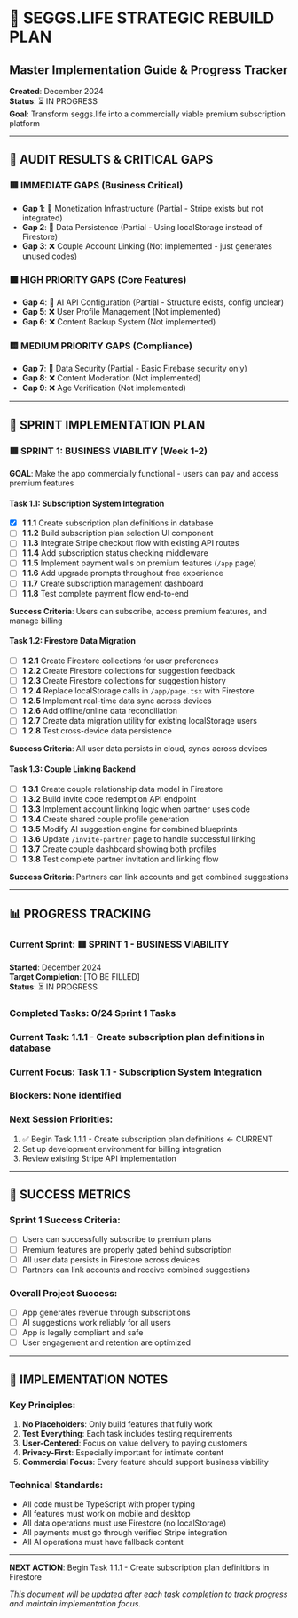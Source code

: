 # 🛑 SEGGS.LIFE STRATEGIC REBUILD PLAN
## Master Implementation Guide & Progress Tracker

**Created**: December 2024  
**Status**: ⏳ IN PROGRESS  
**Goal**: Transform seggs.life into a commercially viable premium subscription platform

---

## 🧭 AUDIT RESULTS & CRITICAL GAPS

### **🟥 IMMEDIATE GAPS (Business Critical)**
- **Gap 1**: 🔶 Monetization Infrastructure (Partial - Stripe exists but not integrated)
- **Gap 2**: 🔶 Data Persistence (Partial - Using localStorage instead of Firestore)  
- **Gap 3**: ❌ Couple Account Linking (Not implemented - just generates unused codes)

### **🟧 HIGH PRIORITY GAPS (Core Features)**
- **Gap 4**: 🔶 AI API Configuration (Partial - Structure exists, config unclear)
- **Gap 5**: ❌ User Profile Management (Not implemented)
- **Gap 6**: ❌ Content Backup System (Not implemented)

### **🟨 MEDIUM PRIORITY GAPS (Compliance)**
- **Gap 7**: 🔶 Data Security (Partial - Basic Firebase security only)
- **Gap 8**: ❌ Content Moderation (Not implemented)
- **Gap 9**: ❌ Age Verification (Not implemented)

---

## 🎯 SPRINT IMPLEMENTATION PLAN

### **🟥 SPRINT 1: BUSINESS VIABILITY (Week 1-2)**
**GOAL**: Make the app commercially functional - users can pay and access premium features

#### **Task 1.1: Subscription System Integration**
- [x] **1.1.1** Create subscription plan definitions in database
- [ ] **1.1.2** Build subscription plan selection UI component
- [ ] **1.1.3** Integrate Stripe checkout flow with existing API routes
- [ ] **1.1.4** Add subscription status checking middleware
- [ ] **1.1.5** Implement payment walls on premium features (`/app` page)
- [ ] **1.1.6** Add upgrade prompts throughout free experience
- [ ] **1.1.7** Create subscription management dashboard
- [ ] **1.1.8** Test complete payment flow end-to-end

**Success Criteria**: Users can subscribe, access premium features, and manage billing

#### **Task 1.2: Firestore Data Migration**
- [ ] **1.2.1** Create Firestore collections for user preferences
- [ ] **1.2.2** Create Firestore collections for suggestion feedback
- [ ] **1.2.3** Create Firestore collections for suggestion history
- [ ] **1.2.4** Replace localStorage calls in `/app/page.tsx` with Firestore
- [ ] **1.2.5** Implement real-time data sync across devices
- [ ] **1.2.6** Add offline/online data reconciliation
- [ ] **1.2.7** Create data migration utility for existing localStorage users
- [ ] **1.2.8** Test cross-device data persistence

**Success Criteria**: All user data persists in cloud, syncs across devices

#### **Task 1.3: Couple Linking Backend**
- [ ] **1.3.1** Create couple relationship data model in Firestore
- [ ] **1.3.2** Build invite code redemption API endpoint
- [ ] **1.3.3** Implement account linking logic when partner uses code
- [ ] **1.3.4** Create shared couple profile generation
- [ ] **1.3.5** Modify AI suggestion engine for combined blueprints
- [ ] **1.3.6** Update `/invite-partner` page to handle successful linking
- [ ] **1.3.7** Create couple dashboard showing both profiles
- [ ] **1.3.8** Test complete partner invitation and linking flow

**Success Criteria**: Partners can link accounts and get combined suggestions

---

## 📊 PROGRESS TRACKING

### **Current Sprint**: 🟥 SPRINT 1 - BUSINESS VIABILITY
**Started**: December 2024  
**Target Completion**: [TO BE FILLED]  
**Status**: ⏳ IN PROGRESS

### **Completed Tasks**: 0/24 Sprint 1 Tasks
### **Current Task**: 1.1.1 - Create subscription plan definitions in database

### **Current Focus**: Task 1.1 - Subscription System Integration

### **Blockers**: None identified

### **Next Session Priorities**:
1. ✅ Begin Task 1.1.1 - Create subscription plan definitions ← CURRENT
2. Set up development environment for billing integration
3. Review existing Stripe API implementation

---

## 🎯 SUCCESS METRICS

### **Sprint 1 Success Criteria**:
- [ ] Users can successfully subscribe to premium plans
- [ ] Premium features are properly gated behind subscription
- [ ] All user data persists in Firestore across devices
- [ ] Partners can link accounts and receive combined suggestions

### **Overall Project Success**:
- [ ] App generates revenue through subscriptions
- [ ] AI suggestions work reliably for all users
- [ ] App is legally compliant and safe
- [ ] User engagement and retention are optimized

---

## 📝 IMPLEMENTATION NOTES

### **Key Principles**:
1. **No Placeholders**: Only build features that fully work
2. **Test Everything**: Each task includes testing requirements
3. **User-Centered**: Focus on value delivery to paying customers
4. **Privacy-First**: Especially important for intimate content
5. **Commercial Focus**: Every feature should support business viability

### **Technical Standards**:
- All code must be TypeScript with proper typing
- All features must work on mobile and desktop
- All data operations must use Firestore (no localStorage)
- All payments must go through verified Stripe integration
- All AI operations must have fallback content

---

**NEXT ACTION**: Begin Task 1.1.1 - Create subscription plan definitions in Firestore

*This document will be updated after each task completion to track progress and maintain implementation focus.*
